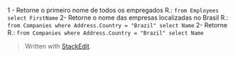 
1 - Retorne o primeiro nome de todos os empregados
	R.: `from Employees select FirstName`
2- Retorne o nome das empresas localizadas no Brasil
	R.: `from Companies where Address.Country = "Brazil" select Name`
2- Retorne
	R.: `from Companies where Address.Country = "Brazil" select Name`
> Written with [StackEdit](https://stackedit.io/).
<!--stackedit_data:
eyJoaXN0b3J5IjpbMTE2OTQ0NjIyMiwtMTMzNTYwMDYxLC0xMD
Q3NTQ5MTQ4LDE1NjI2NjE2NjEsNzMwOTk4MTE2XX0=
-->